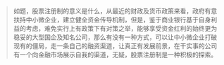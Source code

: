 > 如题，股票注册制的意义是什么，从最近的财政及货币政策来看，政府有意扶持中小微企业，建立健全资金传导机制，但是，鉴于商业银行基于自身利益的考虑，难免实行上有政策下有对策之举，能够享受资金红利的始终更为稳妥的大型国企及知名公司，那么有没有一种方式，可以让中小微企业打破现有的僵局，走一条自己的融资渠道，让真正有发展前景，在干实事的公司有一个向金融市场展示自我的渠道，无疑，股票注册制是一种积极的探索。



